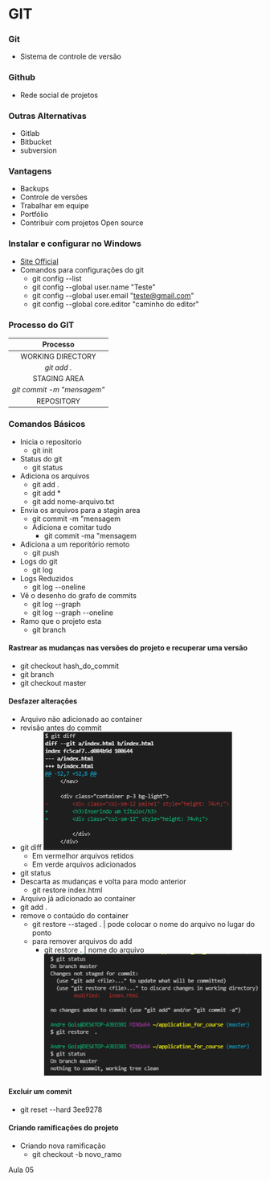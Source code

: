 
# GIT

### Git 
- Sistema de controle de versão
### Github 
- Rede social de projetos

### Outras Alternativas 
- Gitlab
- Bitbucket
- subversion

### Vantagens
- Backups
- Controle de versões
- Trabalhar em equipe
- Portfólio
- Contribuir com projetos Open source

### Instalar e configurar no Windows
- [Site Official](https://git-scm.com/)
- Comandos para configurações do git
    - git config --list
    - git config --global user.name "Teste"
    - git config --global user.email "teste@gmail.com"
    - git config --global core.editor "caminho do editor"

### Processo do GIT
| Processo                      |
| :---------------------------: |
| WORKING DIRECTORY             |
|   *git add .*                 |
| STAGING AREA                  |
| *git commit -m "mensagem"*    |
| REPOSITORY                    |

### Comandos Básicos
- Inicia o repositorio
    - git init
- Status do git
    - git status
- Adiciona os arquivos
    - git add .
    - git add *
    - git add nome-arquivo.txt
- Envia os arquivos para a stagin area
    - git commit -m "mensagem
    - Adiciona e comitar tudo
        - git commit -ma "mensagem
- Adiciona a um reporitório remoto
    - git push
- Logs do git
    - git log
- Logs Reduzidos
    - git log --oneline
- Vê o desenho do grafo de commits
    - git log --graph
    - git log --graph --oneline
- Ramo que o projeto esta
    - git branch
#### Rastrear as mudanças nas versões do projeto e recuperar uma versão
- git checkout hash_do_commit
- git branch
- git checkout master

#### Desfazer alterações
- Arquivo não adicionado ao container
- revisão antes do commit
- git diff
![Git diff](./imagens/git/git_diff.png)
    - Em vermelhor arquivos retidos
    - Em verde arquivos adicionados
- git status
- Descarta as mudanças e volta para modo anterior
    - git restore index.html
- Arquivo já adicionado ao container
- git add .
- remove o contaúdo do container
    - git restore --staged . | pode colocar o nome do arquivo no lugar do ponto
    - para remover arquivos do add
        - git restore . | nome do arquivo
![Git restore](./imagens/git/git_restore.png)

#### Excluir um commit
- git reset --hard 3ee9278

#### Criando ramificações do projeto
- Criando nova ramificação
    - git checkout -b novo_ramo
    
Aula 05